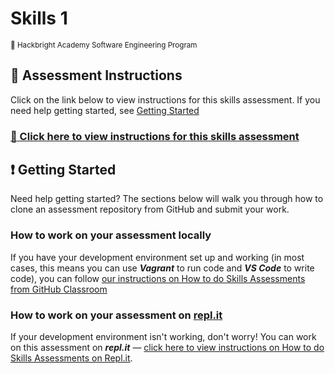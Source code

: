 # Skills 1

<sup>:apple: Hackbright Academy Software Engineering Program</sup>

## :memo: Assessment Instructions

Click on the link below to view instructions for this skills assessment. If you need help getting started, see [Getting Started](#getting-started)

### [:link: Click here to view instructions for this skills assessment](https://fellowship.hackbrightacademy.com/materials/homework/skills-1/)

## :exclamation: Getting Started

Need help getting started? The sections below will walk you through how to clone an 
assessment repository from GitHub and submit your work.

### How to work on your assessment locally

If you have your development environment set up and working (in most cases, this
means you can use ***Vagrant*** to run code and ***VS Code*** to write code),
you can follow [our instructions on How to do Skills Assessments from GitHub Classroom](https://fellowship.hackbrightacademy.com/materials/homework/how-to-skills-github/)

### How to work on your assessment on [repl.it](https://repl.it/)

If your development environment isn't working, don't worry! You can work on this
assessment on ***repl.it*** &mdash; [click here to view instructions on How to do Skills Assessments on Repl.it](#).
